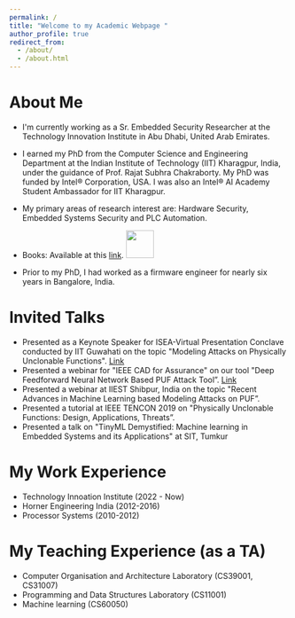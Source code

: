 ```yaml
---
permalink: /
title: "Welcome to my Academic Webpage "
author_profile: true
redirect_from: 
  - /about/
  - /about.html
---
```



About Me
======

- I'm currently working as a Sr. Embedded Security Researcher at the Technology Innovation Institute in Abu Dhabi, United Arab Emirates.

- I earned my PhD from the Computer Science and Engineering Department at the Indian Institute of Technology (IIT) Kharagpur, India, under the guidance of Prof. Rajat Subhra Chakraborty. My PhD was funded by Intel® Corporation, USA. I was also an Intel® AI Academy Student Ambassador for IIT Kharagpur.

- My primary areas of research interest are: Hardware Security, Embedded Systems Security and PLC Automation.

- Books: Available at this [link](https://link.springer.com/book/10.1007/978-981-19-4017-0). <img src="../images/book.jpeg" width="50">
- Prior to my PhD, I had worked as a firmware engineer for nearly six years in Bangalore, India.


Invited Talks
======

* Presented as a Keynote Speaker for ISEA-Virtual Presentation Conclave conducted by IIT Guwahati on the topic "Modeling Attacks on Physically Unclonable Functions".  [Link](https://iseapmu.in/virtualconclave/ivpc2022)
* Presented a webinar for "IEEE CAD for Assurance" on our tool "Deep Feedforward Neural Network Based PUF Attack Tool”. [Link](https://ieee-ceda.org/presentation/webinar/cad-assurance-neos-toolset-and-deep-learning-based-model-building-attacks)
* Presented a webinar at IIEST Shibpur, India on the topic "Recent Advances in Machine Learning based Modeling Attacks on PUF”.
* Presented a tutorial at IEEE TENCON 2019 on "Physically Unclonable Functions: Design, Applications, Threats”.
* Presented a talk on "TinyML Demystified:  Machine learning in Embedded Systems and its Applications" at SIT, Tumkur



My Work Experience
======

* Technology Innoation Institute (2022 - Now)
* Horner Engineering India (2012-2016)
* Processor Systems (2010-2012)


My Teaching Experience (as a TA)
======

* Computer Organisation and Architecture Laboratory (CS39001, CS31007)
* Programming and Data Structures Laboratory (CS11001)
* Machine learning (CS60050)



